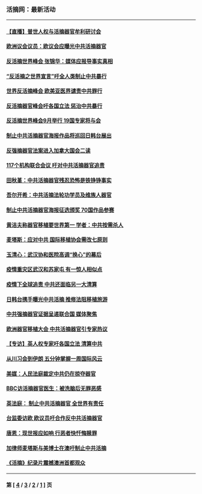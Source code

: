 ### 活摘网：最新活动
---
#### [【直播】普世人权与活摘器官牟利研讨会](../../pages/nf5883/n13425146.md?01210430) 
#### [欧洲议会议员：欧议会应曝光中共活摘器官](../../pages/nf5883/n13336571.md?01210430) 
#### [反活摘世界峰会 张锦华：媒体应报导事实真相](../../pages/nf5883/n13278502.md?01210430) 
#### [“反活摘之世界宣言”吁全人类制止中共暴行](../../pages/nf5883/n13259730.md?01210430) 
#### [世界反活摘峰会 欧美亚医界谴责中共罪行](../../pages/nf5883/n13253550.md?01210430) 
#### [反活摘器官峰会吁各国立法 惩治中共暴行](../../pages/nf5883/n13245052.md?01210430) 
#### [反活摘世界峰会9月举行 19国专家将与会](../../pages/nf5883/n13201492.md?01210430) 
#### [制止中共活摘器官海报作品将巡回日韩台展出](../../pages/nf5883/n13177791.md?01210430) 
#### [反强摘器官法案进入加拿大国会二读](../../pages/nf5883/n13033450.md?01210430) 
#### [117个机构联合会议 吁对中共活摘器官追责](../../pages/nf5883/n12775087.md?01210430) 
#### [田秋堇：中共活摘器官残忍恐怖是铁铮铮事实](../../pages/nf5883/n12702148.md?01210430) 
#### [吾尔开希：中共活摘法轮功学员及维族人器官](../../pages/nf5883/n12693197.md?01210430) 
#### [制止中共活摘器官海报征选颁奖 70国作品参赛](../../pages/nf5883/n12692050.md?01210430) 
#### [黄洁夫称器官移植要世界第一 学者：中共按需杀人](../../pages/nf5883/n12572329.md?01210430) 
#### [麦塔斯：应对中共 国际移植协会需改七原则](../../pages/nf5883/n12514711.md?01210430) 
#### [玉清心：武汉协和医院高调“换心”的幕后](../../pages/nf5883/n12298730.md?01210430) 
#### [疫情重灾区武汉和苏家屯 有一惊人相似点](../../pages/nf5883/n12150824.md?01210430) 
#### [疫情下全球追责 中共还面临另一大清算](../../pages/nf5883/n12070397.md?01210430) 
#### [日韩台携手曝光中共活摘 推修法阻移植旅游](../../pages/nf5883/n11712046.md?01210430) 
#### [中共强摘器官证据呈递联合国 媒体聚焦](../../pages/nf5883/n11546426.md?01210430) 
#### [欧洲器官移植大会 中共活摘器官引专家热议](../../pages/nf5883/n11539095.md?01210430) 
#### [【专访】英人权专家吁各国立法 清算中共](../../pages/nf5883/n11367315.md?01210430) 
#### [从川习会到伊朗 五分钟掌握一周国际风云](../../pages/nf5883/n11338520.md?01210430) 
#### [美媒：人民法庭裁定中共仍在掠夺器官](../../pages/nf5883/n11334897.md?01210430) 
#### [BBC访活摘器官医生：被洗脑后无罪恶感](../../pages/nf5883/n11335935.md?01210430) 
#### [英法庭： 制止中共活摘器官 全世界有责任](../../pages/nf5883/n11330691.md?01210430) 
#### [台监委访欧 欧议员吁合作反中共活摘器官](../../pages/nf5883/n11109190.md?01210430) 
#### [唐恩：现世报应如响 行恶者快忏悔赎罪](../../pages/nf5883/n11104016.md?01210430) 
#### [加律师麦塔斯与美博士在澳吁制止中共活摘](../../pages/nf5883/n10724764.md?01210430) 
#### [《活摘》纪录片震撼澳洲首都观众](../../pages/nf5883/n10722747.md?01210430) 

---
#### 第 [ [4](./4.md?01210430) / [3](./3.md?01210430) / [2](./2.md?01210430) / [1](./1.md?01210430) ] 页
